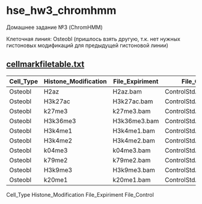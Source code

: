 # hse_hw3_chromhmm
Домашнее задание №3 (ChromHMM)

Клеточная линия: Osteobl (пришлось взять другую, т.к. нет нужных гистоновых модификаций для предыдущей гистоновой линии)

## [cellmarkfiletable.txt](https://github.com/Kcchernikov/hse_hw3_chromhmm/blob/main/data/cellmarkfiletable.txt)

| Cell_Type | Histone_Modification | File_Expiriment| File_Control    |
|-----------|----------------------|----------------|------------------|
| Osteobl   | H2az                 | H2az.bam       | ControlStdAlnRep1.bam      |
| Osteobl   | H3k27ac              | H3k27ac.bam    | ControlStdAlnRep1.bam      |
| Osteobl   | k27me3               | k27me3.bam     | ControlStdAlnRep1.bam      |
| Osteobl   | H3k36me3             | H3k36me3.bam   | ControlStdAlnRep1.bam      |
| Osteobl   | H3k4me1              | H3k4me1.bam    | ControlStdAlnRep1.bam      |
| Osteobl   | H3k4me2              | H3k4me2.bam    | ControlStdAlnRep1.bam      |
| Osteobl   | k04me3               | k04me3.bam     | ControlStdAlnRep1.bam      |
| Osteobl   | k79me2               | k79me2.bam     | ControlStdAlnRep1.bam      |
| Osteobl   | H3k9me3              | H3k9me3.bam    | ControlStdAlnRep1.bam      |
| Osteobl   | k20me1               | k20me1.bam     | ControlStdAlnRep1.bam      |

Cell_Type	Histone_Modification	File_Expiriment	File_Control
